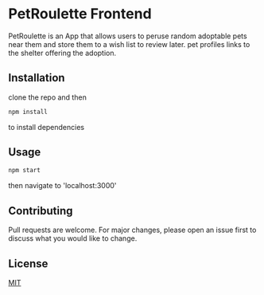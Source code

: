 # PetRoulette Frontend

PetRoulette is an App that allows users to peruse random adoptable pets near them and store them to a wish list to review later. pet profiles links to the shelter offering the adoption.

## Installation

clone the repo and then 

```bash
npm install 
```
to install dependencies

## Usage

```node.js
npm start
```

then navigate to 'localhost:3000'

## Contributing
Pull requests are welcome. For major changes, please open an issue first to discuss what you would like to change.

## License
[MIT](https://choosealicense.com/licenses/mit/)

